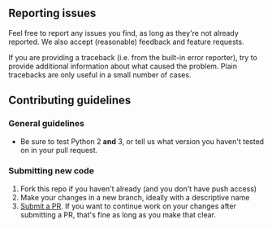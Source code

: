 ## Reporting issues
Feel free to report any issues you find, as long as they're not already reported. We also accept (reasonable) feedback and feature requests.

If you are providing a traceback (i.e. from the built-in error reporter), try to provide additional information about what caused the problem. Plain tracebacks are only useful in a small number of cases.

## Contributing guidelines
### General guidelines
* Be sure to test Python 2 __and__ 3, or tell us what version you haven't tested on in your pull request.

### Submitting new code
1. Fork this repo if you haven't already (and you don't have push access)
2. Make your changes in a new branch, ideally with a descriptive name
3. [Submit a PR](https://github.com/cbott/830_scouting_forms/pulls). If you want to continue work on your changes after submitting a PR, that's fine as long as you make that clear.

